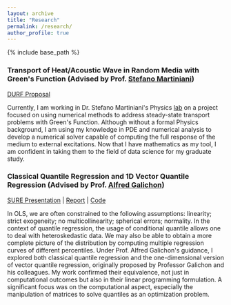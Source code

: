 ```yaml
---
layout: archive
title: "Research"
permalink: /research/
author_profile: true
---
```


{% include base_path %}

### Transport of Heat/Acoustic Wave in Random Media with Green's Function (Advised by Prof. [Stefano Martiniani](https://as.nyu.edu/faculty/stefano-martiniani.html))  
[DURF Proposal](https://erichu12138.github.io/files/DURF_Proposal.pdf)

Currently, I am working in Dr. Stefano Martiniani's Physics [lab](https://martinianilab.org/index.html) on a project focused on using numerical methods to address steady-state transport problems with Green's Function. Although without a formal Physics background, I am using my knowledge in PDE and numerical analysis to develop a numerical solver capable of computing the full response of the medium to external excitations. Now that I have mathematics as my tool, I am confident in taking them to the field of data science for my graduate study. 

### Classical Quantile Regression and 1D Vector Quantile Regression (Advised by Prof. [Alfred Galichon](https://alfredgalichon.com/))   

[SURE Presentation](https://erichu12138.github.io/files/SURE_slides.pdf) | [Report](https://erichu12138.github.io/files/SURE_report.pdf) | [Code](https://github.com/erichu12138/erichu12138.github.io/blob/master/files/1D_VQR.ipynb)  

In OLS, we are often constrained to the following assumptions: linearity; strict exogeneity; no multicollinearity; spherical errors; normality. In the context of quantile regression, the usage of conditional quantile allows one to deal with heteroskedastic data. We may also be able to obtain a more complete picture of the distribution by computing multiple regression curves of different percentiles. Under Prof. Alfred Galichon's guidance, I explored both classical quantile regression and the one-dimensional version of vector quantile regression, originally proposed by Professor Galichon and his colleagues. My work confirmed their equivalence, not just in computational outcomes but also in their linear programming formulation. A significant focus was on the computational aspect, especially the manipulation of matrices to solve quantiles as an optimization problem.
